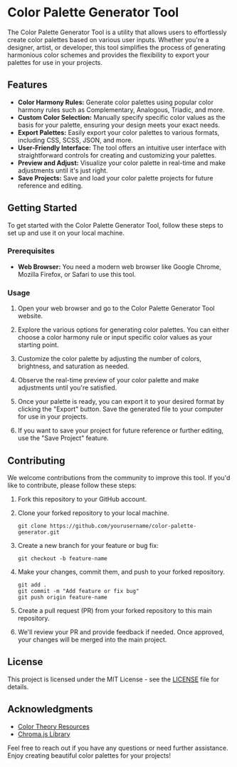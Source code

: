 # Color Palette Generator Tool

The Color Palette Generator Tool is a utility that allows users to effortlessly create color palettes based on various user inputs. Whether you're a designer, artist, or developer, this tool simplifies the process of generating harmonious color schemes and provides the flexibility to export your palettes for use in your projects.


## Features

- **Color Harmony Rules:** Generate color palettes using popular color harmony rules such as Complementary, Analogous, Triadic, and more.
- **Custom Color Selection:** Manually specify specific color values as the basis for your palette, ensuring your design meets your exact needs.
- **Export Palettes:** Easily export your color palettes to various formats, including CSS, SCSS, JSON, and more.
- **User-Friendly Interface:** The tool offers an intuitive user interface with straightforward controls for creating and customizing your palettes.
- **Preview and Adjust:** Visualize your color palette in real-time and make adjustments until it's just right.
- **Save Projects:** Save and load your color palette projects for future reference and editing.

## Getting Started

To get started with the Color Palette Generator Tool, follow these steps to set up and use it on your local machine.

### Prerequisites

- **Web Browser:** You need a modern web browser like Google Chrome, Mozilla Firefox, or Safari to use this tool.

### Usage

1. Open your web browser and go to the Color Palette Generator Tool website.

2. Explore the various options for generating color palettes. You can either choose a color harmony rule or input specific color values as your starting point.

3. Customize the color palette by adjusting the number of colors, brightness, and saturation as needed.

4. Observe the real-time preview of your color palette and make adjustments until you're satisfied.

5. Once your palette is ready, you can export it to your desired format by clicking the "Export" button. Save the generated file to your computer for use in your projects.

6. If you want to save your project for future reference or further editing, use the "Save Project" feature.

## Contributing

We welcome contributions from the community to improve this tool. If you'd like to contribute, please follow these steps:

1. Fork this repository to your GitHub account.

2. Clone your forked repository to your local machine.

   ```
   git clone https://github.com/yourusername/color-palette-generator.git
   ```

3. Create a new branch for your feature or bug fix:

   ```
   git checkout -b feature-name
   ```

4. Make your changes, commit them, and push to your forked repository.

   ```
   git add .
   git commit -m "Add feature or fix bug"
   git push origin feature-name
   ```

5. Create a pull request (PR) from your forked repository to this main repository.

6. We'll review your PR and provide feedback if needed. Once approved, your changes will be merged into the main project.

## License

This project is licensed under the MIT License - see the [LICENSE](LICENSE) file for details.

## Acknowledgments

- [Color Theory Resources](https://www.colorhexa.com/color-theory)
- [Chroma.js Library](https://gka.github.io/chroma.js/)

Feel free to reach out if you have any questions or need further assistance. Enjoy creating beautiful color palettes for your projects!